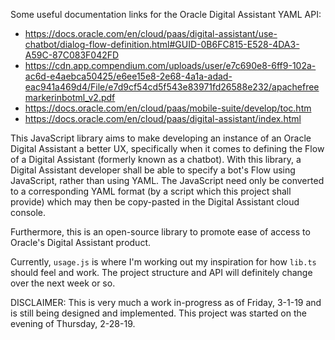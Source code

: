 Some useful documentation links for the Oracle Digital Assistant YAML API:

- https://docs.oracle.com/en/cloud/paas/digital-assistant/use-chatbot/dialog-flow-definition.html#GUID-0B6FC815-E528-4DA3-A59C-87C083F042FD
- https://cdn.app.compendium.com/uploads/user/e7c690e8-6ff9-102a-ac6d-e4aebca50425/e6ee15e8-2e68-4a1a-adad-eac941a469d4/File/e7d9cf54cd5f543e83971fd26588e232/apachefreemarkerinbotml_v2.pdf
- https://docs.oracle.com/en/cloud/paas/mobile-suite/develop/toc.htm
- https://docs.oracle.com/en/cloud/paas/digital-assistant/index.html

This JavaScript library aims to make developing an instance of an Oracle Digital Assistant a better UX, specifically when it comes to defining the Flow of a Digital Assistant (formerly known as a chatbot). With this library, a Digital Assistant developer shall be able to specify a bot's Flow using JavaScript, rather than using YAML. The JavaScript need only be converted to a corresponding YAML format (by a script which this project shall provide) which may then be copy-pasted in the Digital Assistant cloud console.

Furthermore, this is an open-source library to promote ease of access to Oracle's Digital Assistant product.

Currently, `usage.js` is where I'm working out my inspiration for how `lib.ts` should feel and work. The project structure and API will definitely change over the next week or so.

DISCLAIMER: This is very much a work in-progress as of Friday, 3-1-19 and is still being designed and implemented. This project was started on the evening of Thursday, 2-28-19.